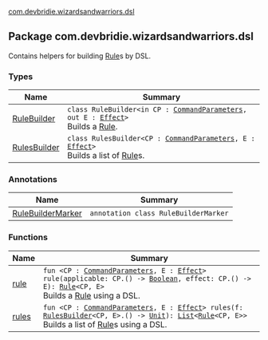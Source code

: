 [com.devbridie.wizardsandwarriors.dsl](.)

## Package com.devbridie.wizardsandwarriors.dsl

Contains helpers for building [Rule](../com.devbridie.wizardsandwarriors.framework/-rule/index.md)s by DSL.

### Types

| Name | Summary |
|---|---|
| [RuleBuilder](-rule-builder/index.md) | `class RuleBuilder<in CP : `[`CommandParameters`](../com.devbridie.wizardsandwarriors.framework/-command-parameters/index.md)`, out E : `[`Effect`](../com.devbridie.wizardsandwarriors.framework/-effect/index.md)`>`<br>Builds a [Rule](../com.devbridie.wizardsandwarriors.framework/-rule/index.md). |
| [RulesBuilder](-rules-builder/index.md) | `class RulesBuilder<CP : `[`CommandParameters`](../com.devbridie.wizardsandwarriors.framework/-command-parameters/index.md)`, E : `[`Effect`](../com.devbridie.wizardsandwarriors.framework/-effect/index.md)`>`<br>Builds a list of [Rule](../com.devbridie.wizardsandwarriors.framework/-rule/index.md)s. |

### Annotations

| Name | Summary |
|---|---|
| [RuleBuilderMarker](-rule-builder-marker/index.md) | `annotation class RuleBuilderMarker` |

### Functions

| Name | Summary |
|---|---|
| [rule](rule.md) | `fun <CP : `[`CommandParameters`](../com.devbridie.wizardsandwarriors.framework/-command-parameters/index.md)`, E : `[`Effect`](../com.devbridie.wizardsandwarriors.framework/-effect/index.md)`> rule(applicable: CP.() -> `[`Boolean`](https://kotlinlang.org/api/latest/jvm/stdlib/kotlin/-boolean/index.html)`, effect: CP.() -> E): `[`Rule`](../com.devbridie.wizardsandwarriors.framework/-rule/index.md)`<CP, E>`<br>Builds a [Rule](../com.devbridie.wizardsandwarriors.framework/-rule/index.md) using a DSL. |
| [rules](rules.md) | `fun <CP : `[`CommandParameters`](../com.devbridie.wizardsandwarriors.framework/-command-parameters/index.md)`, E : `[`Effect`](../com.devbridie.wizardsandwarriors.framework/-effect/index.md)`> rules(f: `[`RulesBuilder`](-rules-builder/index.md)`<CP, E>.() -> `[`Unit`](https://kotlinlang.org/api/latest/jvm/stdlib/kotlin/-unit/index.html)`): `[`List`](https://kotlinlang.org/api/latest/jvm/stdlib/kotlin.collections/-list/index.html)`<`[`Rule`](../com.devbridie.wizardsandwarriors.framework/-rule/index.md)`<CP, E>>`<br>Builds a list of [Rule](../com.devbridie.wizardsandwarriors.framework/-rule/index.md)s using a DSL. |
